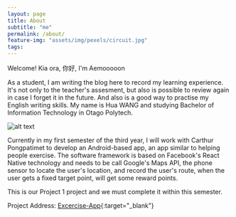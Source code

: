 ```yaml
---
layout: page
title: About
subtitle: "me" 
permalink: /about/
feature-img: "assets/img/pexels/circuit.jpg"
tags: 
---
```


Welcome! Kia ora, 你好, I'm Aemooooon

As a student, I am writing the blog here to record my learning experience. It's not only to the teacher's assesment, but also is possible to review again in case I forget it in the future. And also is a good way to practise my English writing skills. My name is Hua WANG and studying Bachelor of Information Technology in Otago Polytech.

![alt text](https://github.com/aemooooon/app/blob/master/assets/img/p/WeChatQRcode.jpg?raw=true "Scan WeChat QRCode contact me")

Currently in my first semester of the third year, I will work with Carthur Pongpatimet to develop an Android-based app, an app similar to helping people exercise. The software framework is based on Facebook's React Native technology and needs to be call Google's Maps API, the phone sensor to locate the user's location, and record the user's route, when the user gets a fixed target point, will get some reward points. 

This is our Project 1 project and we must complete it within this semester.

Project Address: [Excercise-App](https://gitlab.op-bit.nz/BIT/Project/Mobile-Development/excercise-app){:target="_blank"}

